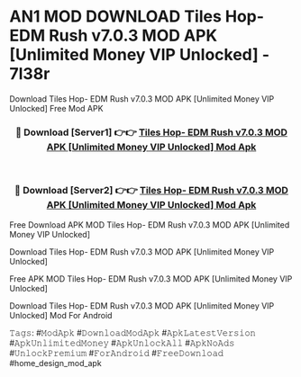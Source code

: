 # AN1 MOD DOWNLOAD Tiles Hop- EDM Rush v7.0.3 MOD APK [Unlimited Money VIP Unlocked] - 7l38r
Download Tiles Hop- EDM Rush v7.0.3 MOD APK [Unlimited Money VIP Unlocked] Free Mod APK

<div align="center">
<h3>🔴 Download [Server1] 👉👉 <a href="https://apk-comot.site?title=Tiles_Hop-_EDM_Rush_v7.0.3_MOD_APK_[Unlimited_Money_VIP_Unlocked]">Tiles Hop- EDM Rush v7.0.3 MOD APK [Unlimited Money VIP Unlocked] Mod Apk</a></h3><br>

<h3>🔴 Download [Server2] 👉👉 <a href="https://apk-comot.site?title=Tiles_Hop-_EDM_Rush_v7.0.3_MOD_APK_[Unlimited_Money_VIP_Unlocked]">Tiles Hop- EDM Rush v7.0.3 MOD APK [Unlimited Money VIP Unlocked] Mod Apk</a></h3>
</div>


Free Download APK MOD Tiles Hop- EDM Rush v7.0.3 MOD APK [Unlimited Money VIP Unlocked]

Download Tiles Hop- EDM Rush v7.0.3 MOD APK [Unlimited Money VIP Unlocked] 

Free APK MOD Tiles Hop- EDM Rush v7.0.3 MOD APK [Unlimited Money VIP Unlocked] 

Download Tiles Hop- EDM Rush v7.0.3 MOD APK [Unlimited Money VIP Unlocked] Mod For Android

𝚃𝚊𝚐𝚜: #𝙼𝚘𝚍𝙰𝚙𝚔 #𝙳𝚘𝚠𝚗𝚕𝚘𝚊𝚍𝙼𝚘𝚍𝙰𝚙𝚔 #𝙰𝚙𝚔𝙻𝚊𝚝𝚎𝚜𝚝𝚅𝚎𝚛𝚜𝚒𝚘𝚗 #𝙰𝚙𝚔𝚄𝚗𝚕𝚒𝚖𝚒𝚝𝚎𝚍𝙼𝚘𝚗𝚎𝚢 #𝙰𝚙𝚔𝚄𝚗𝚕𝚘𝚌𝚔𝙰𝚕𝚕 #𝙰𝚙𝚔𝙽𝚘𝙰𝚍𝚜 #𝚄𝚗𝚕𝚘𝚌𝚔𝙿𝚛𝚎𝚖𝚒𝚞𝚖 #𝙵𝚘𝚛𝙰𝚗𝚍𝚛𝚘𝚒𝚍 #𝙵𝚛𝚎𝚎𝙳𝚘𝚠𝚗𝚕𝚘𝚊𝚍 #home_design_mod_apk